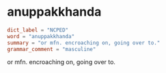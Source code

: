 # anuppakkhanda

``` toml
dict_label = "NCPED"
word = "anuppakkhanda"
summary = "or mfn. encroaching on, going over to."
grammar_comment = "masculine"
```

or mfn. encroaching on, going over to.

